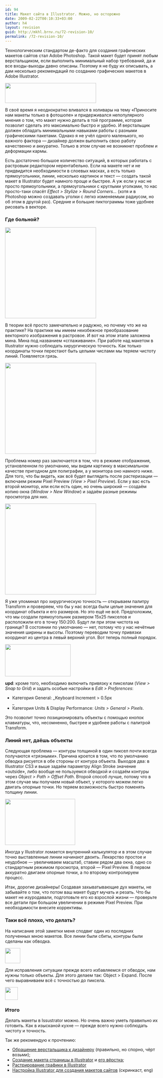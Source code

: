 ```yaml
---
id: 94
title: Макет сайта в Illustrator. Можно, но осторожно
date: 2009-02-22T00:10:33+03:00
author: h4
layout: revision
guid: http://mkhl.brnv.ru/72-revision-10/
permalink: /72-revision-10/
---
```

Технологическим стандартом де-факто для создания графических макетов сайтов стал Adobe Photoshop. Такой макет будет принят любым верстальщиком, если выполнить минимальный набор требований, да и все входы-выходы давно описаны. Поэтому я не буду их описывать, а дам несколько рекомендаций по созданию графических макетов в Adobe Illustrator.

[<img class="alignnone size-medium wp-image-84" title="Adobe Illustrator" src="http://mkhl.brnv.ru/wp-content/uploads/2009/02/ai-300x66.png" alt="" width="300" height="66" srcset="https://mkhl.brnv.ru/wp-content/uploads/2009/02/ai-300x66.png 300w, https://mkhl.brnv.ru/wp-content/uploads/2009/02/ai.png 491w" sizes="(max-width: 300px) 100vw, 300px" />](http://mkhl.brnv.ru/wp-content/uploads/2009/02/ai.png)

В своё время я неоднократно вливался в холивары на тему «Приносите нам макеты только в фотошопе» и придерживался непопулярного мнения о том, что макет нужно делать в той программе, которая позволит сделать это максимально быстро и удобно. И верстальщик должен обладать минимальными навыками работы с разными графическими пакетами. Однако я не учёл одного маленького, но важного фактора — дизайнер должен выполнить свою работу качественно и аккуратно. Только в этом случае не возникнет проблем и деформации кармы.  
<!--more-->

  
Есть достаточно большое количество ситуаций, в которых работать с растровым редактором нерентабельно. Если на макете нет и не придвидится необходимости в слоевых масках, а есть только прямоугольники, линии, несколько картинок и текст — создать такой макет в Illustrator будет намного проще и быстрее. А уж если у нас не просто прямоугольники, а прямоугольники с круглыми уголками, то нас просто-таки спасёт _Effect > Stylize > Round Corners…_ (хотя и в Photoshop можно создавать уголки с легко изменяемым радиусом, но об этом в другой раз). Средние и большие пиктограммы тоже удобнее рисовать в векторе.

### Где больной?

[<img class="alignnone size-medium wp-image-76" title="Пикторграмма в векторном виде" src="http://mkhl.brnv.ru/wp-content/uploads/2009/02/01-300x300.png" alt="" width="300" height="300" srcset="https://mkhl.brnv.ru/wp-content/uploads/2009/02/01-300x300.png 300w, https://mkhl.brnv.ru/wp-content/uploads/2009/02/01-120x120.png 120w, https://mkhl.brnv.ru/wp-content/uploads/2009/02/01.png 460w" sizes="(max-width: 300px) 100vw, 300px" />](http://mkhl.brnv.ru/wp-content/uploads/2009/02/01.png)

В теории всё просто замечательно и радужно, но почему что же на практике? На практике мы имеем неизбежное преобразование векторного изображения в растровое. И вот на этом этапе заложена мина. Мина под названием «сглаживание». При работе над макетом в Illustrator нужно соблюдать хирургическую точность. Как только координаты точки перестают быть целыми числами мы теряем чистоту линий. Появляется грязь.

[<img class="alignnone size-medium wp-image-77" title="Пикслельная сетка" src="http://mkhl.brnv.ru/wp-content/uploads/2009/02/02-300x300.png" alt="" width="300" height="300" srcset="https://mkhl.brnv.ru/wp-content/uploads/2009/02/02-300x300.png 300w, https://mkhl.brnv.ru/wp-content/uploads/2009/02/02-120x120.png 120w, https://mkhl.brnv.ru/wp-content/uploads/2009/02/02.png 460w" sizes="(max-width: 300px) 100vw, 300px" />](http://mkhl.brnv.ru/wp-content/uploads/2009/02/02.png)

Проблема номер раз заключается в том, что в режиме отображения, установленном по умолчанию, мы видим картинку в максимальном качестве пригодном для полиграфии, а у монитора оно намного ниже. Для того, что бы видеть, как всё будет выглядеть после растеризации — включаем режим Pixel Preview (_View > Pixel Preview_). Если у вас есть второй монитор, или если есть один, но очень широкий — создаём копию окна (_Window > New Window_) и задаём разные режимы просмтотра для них.

[<img class="alignnone size-medium wp-image-78" title="Пиктограмма в режиме Pixel Prevew" src="http://mkhl.brnv.ru/wp-content/uploads/2009/02/03-300x300.png" alt="" width="300" height="300" srcset="https://mkhl.brnv.ru/wp-content/uploads/2009/02/03-300x300.png 300w, https://mkhl.brnv.ru/wp-content/uploads/2009/02/03-120x120.png 120w, https://mkhl.brnv.ru/wp-content/uploads/2009/02/03.png 460w" sizes="(max-width: 300px) 100vw, 300px" />](http://mkhl.brnv.ru/wp-content/uploads/2009/02/03.png)

Я уже упоминал про хирургическую точность — открываем палитру Transform и проверяем, что бы у нас всегда были целые значения для координат объекта и его размеров. Но это ещё не всё. Предположим, что мы создали прямоугольник размером 15х25 пикселов и расположили его в точку 150:200. Будут ли при этом чистота на границе? В состоянии по умолчанию — нет, потому что у нас нечётные значения ширины и высоты. Поэтому переводим точку привязки координат из центра в левый верхний угол. Вот теперь полный порядок.

[<img class="alignnone size-medium wp-image-79" title="Палитра Transform" src="http://mkhl.brnv.ru/wp-content/uploads/2009/02/transform.png" alt="" width="216" height="106" />](http://mkhl.brnv.ru/wp-content/uploads/2009/02/transform.png)

**upd**: кроме того, необходимо включить привязку к пикселам (_View > Snap to Grid_) и задать особые настройки в _Edit > Preferences_:

  * Категория General: _Keyboard Increment > 0.5px  
_ 
  * Категория Units & Display Performance: _Units > General > Pixels_.

Это позволит точно позиционировать объекты с помощью кнопок клавиатуры, что, несомненно, быстрее и удобнее работы с палитрой Transform.

### Линий нет, даёшь объекты

Следующая проблема — контуры толщиной в один пиксел почти всегда получаются «грязными». Причина кроется в том, что по умолчанию обводка рисуется в обе стороны от контура объекта. Выходов два: в Illustrator CS3 и выше задаём параметру Align Stroke значение «outside», либо вообще не пользуемся обводкой и создаём контуры через _Оbject > Path > Offset Path_. Второй способ лучше, потому что в этом случае мы получаем новый объект, у которого можем легко двигать опорные точки. Но теряем возможность быстро поменять толщину линии.

[<img class="alignnone size-medium wp-image-80" title="Настройка палитры Stroke" src="http://mkhl.brnv.ru/wp-content/uploads/2009/02/stroke.png" alt="" width="231" height="152" />](http://mkhl.brnv.ru/wp-content/uploads/2009/02/stroke.png)

Иногда у Illustrator ломается внутренний калькулятор и в этом случае точно выставленные линии начинают двоить. Лекарство простое и неудобное — увеличиваем масштаб, ставим рядом два окна, одно со стандартным режимом просмотра, второй — Pixel Preview. В первом аккуратно двигаем опорные точки, а по второму контролируем процесс.

Итак, дорогие дизайнеры! Создавая захыватывающие дух макеты, не забывайте о том, что потом ваш макет будут мучать и резать. Что бы макет не изуродавали, подготовьте его ко взрослой жизни — проверьте все детали при большом увеличении в режиме Pixel Preview. При необходимости внесите коррективы.

### Таки всё плохо, что делать?

На написание этой заметки меня сподвиг один из последних полученных мною макетов. Все линии были сбиты, контуры были сделаны как обводка.

[<img class="alignnone size-medium wp-image-81" title="Грязная пиктограмма" src="http://mkhl.brnv.ru/wp-content/uploads/2009/02/sml.png" alt="" width="50" height="50" />](http://mkhl.brnv.ru/wp-content/uploads/2009/02/sml.png)

Для исправления ситуации прежде всего избавляемся от обводок, нам нужны только объекты. Для этого делаем так: Object > Expand. После чего выравниваем всё с точностью до пиксела.

[<img class="alignnone size-medium wp-image-83" title="Пиктограмма исправленная" src="http://mkhl.brnv.ru/wp-content/uploads/2009/02/sml-edited1.png" alt="" width="42" height="42" />](http://mkhl.brnv.ru/wp-content/uploads/2009/02/sml-edited1.png)

### Итого

Делать макеты в Issustrator можно. Но очень важно уметь правильно их готовить. Как в изысканой кухне — прежде всего нужно соблюдать чистоту и точность.

Так же рекомендую к прочтению:

  * [Обращение верстальщика к дизайнеру](http://tachisis.livejournal.com/498035.html) (правильно, но спорно, чёрт возьми);
  * [Создание макета страницы в Illustrator](http://habrahabr.ru/blogs/design/44026/) и [его вёрстка](http://habrahabr.ru/blogs/webdev/44064/);
  * [Растрирование графики в Illustrator](http://turbomilk.ru/blog/cookbook/adobeillustrator/rasterizing_in_adobe_illustrator_10_cs/)
  * [Настройка Illustrator для создания макетов сайтов](http://www.creativebush.com/tutorials/SettingUpAIForWeb.mp4) (скринкаст, eng)